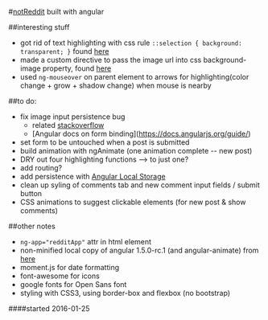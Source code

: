 #[notReddit](jontejada.com/notReddit) built with angular

##interesting stuff
- got rid of text highlighting with css rule `::selection { background: transparent; }` found [here](http://stackoverflow.com/questions/826782/css-rule-to-disable-text-selection-highlighting)
- made a custom directive to pass the image url into css background-image property, found [here](http://stackoverflow.com/questions/13781685/angularjs-ng-src-equivalent-for-background-imageurl)
- used `ng-mouseover` on parent element to arrows for highlighting(color change + grow + shadow change) when mouse is nearby 

##to do:
- fix image input persistence bug
	- related [stackoverflow](http://stackoverflow.com/questions/26015010/angularjs-form-reset-error)
	- [Angular docs on form binding](https://docs.angularjs.org/guide/<forms id="binding-to-form-and-control-states"></forms>)
- set form to be untouched when a post is submitted
- build animation with ngAnimate (one animation complete -- new post)
- DRY out four highlighting functions --> to just one?
- add routing?
- add persistence with [Angular Local Storage](http://gregpike.net/demos/angular-local-storage/demo/demo.html#)
- clean up syling of comments tab and new comment input fields / submit button
- CSS animations to suggest clickable elements (for new post & show comments)

##other notes
- `ng-app="redditApp"` attr in html element
- non-minified local copy of angular  1.5.0-rc.1 (and angular-animate) from [here](https://code.angularjs.org/1.5.0-rc.1/)
- moment.js for date formatting
- font-awesome for icons
- google fonts for Open Sans font
- styling with CSS3, using border-box and flexbox (no bootstrap)

####started 2016-01-25